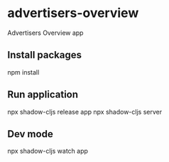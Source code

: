 # advertisers-overview
Advertisers Overview app


## Install packages

npm install

## Run application
 
npx shadow-cljs release app 
npx shadow-cljs server


## Dev mode

npx shadow-cljs watch app